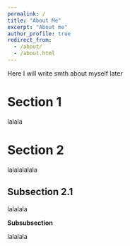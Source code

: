 ```yaml
---
permalink: /
title: "About Me"
excerpt: "About me"
author_profile: true
redirect_from: 
  - /about/
  - /about.html
---
```


Here I will write smth about myself later

Section 1
======
lalala

Section 2
======
lalalalalala

Subsection 2.1
------
lalalala

**Subsubsection**

lalalala
